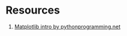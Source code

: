 # Resources
1. [Matplotlib intro by pythonprogramming.net](https://pythonprogramming.net/matplotlib-intro-tutorial/)
